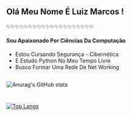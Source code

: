 ## Olá Meu Nome É Luiz Marcos ! 
✨✨✨✨✨✨✨✨✨✨✨✨✨✨✨✨✨✨✨✨
#### Sou Apaixonado Por Ciências Da Computação 
 * Estou Cursando Segurança - Cibernética 
 * E Estudo Python No Meu Tempo Livre
 * Busco Formar Uma Rede De Net Working
##
![Anurag's GitHub stats](https://github-readme-stats.vercel.app/api?username=LuizMarcos-PR&show_icons=true&theme=highcontrast)
#
[![Top Langs](https://github-readme-stats.vercel.app/api/top-langs/?username=LuizMarcos-PR&layout=compact)](https://github.com/anuraghazra/github-readme-stats)

